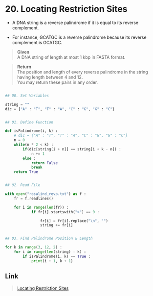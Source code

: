 # 20. Locating Restriction Sites

* A DNA string is a reverse palindrome if it is equal to its reverse complement. 

* For instance, GCATGC is a reverse palindrome because its reverse complement is GCATGC.


> **Given**    
> A DNA string of length at most 1 kbp in FASTA format.

> **Return**    
> The position and length of every reverse palindrome in the string having length between 4 and 12.   
You may return these pairs in any order.
 
```python

## 00. Set Variables

string = ""
dic = {"A" : "T", "T" : "A", "C" : "G", "G" : "C"}


## 01. Define Function

def isPalindrome(i, k) :
	# dic = {"A" : "T", "T" : "A", "C" : "G", "G" : "C"}
	n = 0
	while(n * 2 < k) :
		if(dic[string[i + n]] == string[i + k - n]) :
			n += 1
		else :
			return False
			break
	return True


## 02. Read File

with open("rosalind_revp.txt") as f :
	fr = f.readlines()

	for i in range(len(fr)) :
			if fr[i].startswith(">") == 0 :

				fr[i] = fr[i].replace("\n", "")
				string += fr[i]


## 03. Find Palindrome Position & Length

for k in range(3, 12, 2) :
	for i in range(len(string) - k) :
		if isPalindrome(i, k) == True :
			print(i + 1, k + 1)
```


## Link

> [Locating Restriction Sites](http://rosalind.info/problems/revp/)
